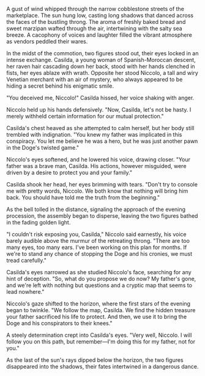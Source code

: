 A gust of wind whipped through the narrow cobblestone streets of the marketplace. The sun hung low, casting long shadows that danced across the faces of the bustling throng. The aroma of freshly baked bread and sweet marzipan wafted through the air, intertwining with the salty sea breeze. A cacophony of voices and laughter filled the vibrant atmosphere as vendors peddled their wares.

In the midst of the commotion, two figures stood out, their eyes locked in an intense exchange. Casilda, a young woman of Spanish-Moroccan descent, her raven hair cascading down her back, stood with her hands clenched in fists, her eyes ablaze with wrath. Opposite her stood Niccolo, a tall and wiry Venetian merchant with an air of mystery, who always appeared to be hiding a secret behind his enigmatic smile.

"You deceived me, Niccolo!" Casilda hissed, her voice shaking with anger.

Niccolo held up his hands defensively. "Now, Casilda, let's not be hasty. I merely withheld certain information for our mutual protection."

Casilda's chest heaved as she attempted to calm herself, but her body still trembled with indignation. "You knew my father was implicated in this conspiracy. You let me believe he was a hero, but he was just another pawn in the Doge's twisted game."

Niccolo's eyes softened, and he lowered his voice, drawing closer. "Your father was a brave man, Casilda. His actions, however misguided, were driven by a desire to protect you and your family."

Casilda shook her head, her eyes brimming with tears. "Don't try to console me with pretty words, Niccolo. We both know that nothing will bring him back. You should have told me the truth from the beginning."

As the bell tolled in the distance, signaling the approach of the evening procession, the assembly began to disperse, leaving the two figures bathed in the fading golden light.

"I couldn't risk exposing you, Casilda," Niccolo said earnestly, his voice barely audible above the murmur of the retreating throng. "There are too many eyes, too many ears. I've been working on this plan for months. If we're to stand any chance of stopping the Doge and his cronies, we must tread carefully."

Casilda's eyes narrowed as she studied Niccolo's face, searching for any hint of deception. "So, what do you propose we do now? My father's gone, and we're left with nothing but questions and a cryptic map that seems to lead nowhere."

Niccolo's gaze shifted to the horizon, where the first stars of the evening began to twinkle. "We follow the map, Casilda. We find the hidden treasure your father sacrificed his life to protect. And then, we use it to bring the Doge and his conspirators to their knees."

A steely determination crept into Casilda's eyes. "Very well, Niccolo. I will follow you on this path, but remember—I'm doing this for my father, not for you."

As the last of the sun's rays dipped below the horizon, the two figures disappeared into the shadows, their fates intertwined in a dangerous dance.
